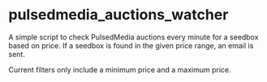 # pulsedmedia_auctions_watcher
A simple script to check PulsedMedia auctions every minute for a seedbox based on price.
If a seedbox is found in the given price range, an email is sent.

Current filters only include a minimum price and a maximum price.
